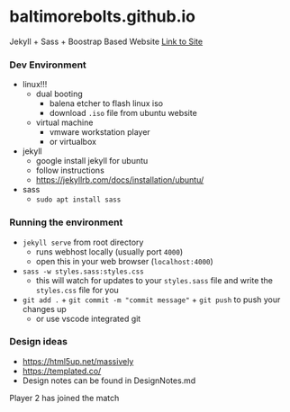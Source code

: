 # baltimorebolts.github.io
Jekyll + Sass + Boostrap Based Website
[Link to Site](http://baltimorebolts.github.io)

### Dev Environment
- linux!!!
    - dual booting
        - balena etcher to flash linux iso
        - download `.iso` file from ubuntu website
    - virtual machine
        - vmware workstation player
        - or virtualbox
- jekyll
    - google install jekyll for ubuntu
    - follow instructions
    - https://jekyllrb.com/docs/installation/ubuntu/
- sass
    - `sudo apt install sass`

### Running the environment
- `jekyll serve` from root directory
    - runs webhost locally (usually port `4000`)
    - open this in your web browser (`localhost:4000`)
- `sass -w styles.sass:styles.css`
    - this will watch for updates to your `styles.sass` file and write the `styles.css` file for you
- `git add .` + `git commit -m "commit message"` + `git push` to push your changes up
    - or use vscode integrated git

### Design ideas
- https://html5up.net/massively
- https://templated.co/
- Design notes can be found in DesignNotes.md

Player 2 has joined the match